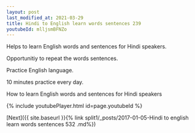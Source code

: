 ```yaml
---
layout: post
last_modified_at: 2021-03-29
title: Hindi to English learn words sentences 239 
youtubeId: mlljsmBFNZo
---
```

 
 
Helps to learn English words and sentences for Hindi speakers.

Opportunitiy to repeat the words sentences. 

Practice English language. 
 
10 minutes practice every day. 
 
How to learn English words and sentences for Hindi speakers 
 
{% include youtubePlayer.html id=page.youtubeId %}
 
 
[Next]({{ site.baseurl }}{% link  split1/_posts/2017-01-05-Hindi to english learn words sentences 532 .md%})
 
